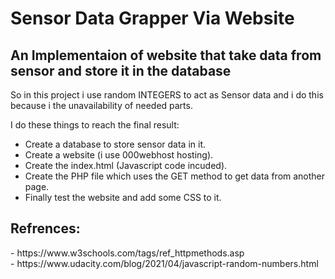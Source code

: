 <h1>Sensor Data Grapper Via Website</h1>

<h2>An Implementaion of website that take data from sensor and store it in the database</h2>

<p>So in this project i use random INTEGERS to act as Sensor data and i do this because i the unavailability of needed parts.</p>

I do these things to reach the final result: 
- Create a database to store sensor data in it.
- Create a website (i use 000webhost hosting).
- Create the index.html (Javascript code incuded).
- Create the PHP file which uses the GET method to get data from another page.
- Finally test the website and add some CSS to it.

<h2>
Refrences:
</h2>
- https://www.w3schools.com/tags/ref_httpmethods.asp
<br>
- https://www.udacity.com/blog/2021/04/javascript-random-numbers.html
